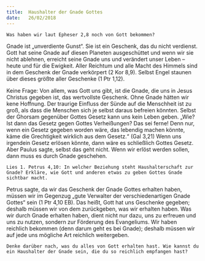 ```yaml
---
title:  Haushalter der Gnade Gottes
date:   26/02/2018
---
```


`Was haben wir laut Epheser 2,8 noch von Gott bekommen?` 

Gnade ist „unverdiente Gunst“. Sie ist ein Geschenk, das du nicht verdienst. Gott hat seine Gnade auf diesen Planeten ausgeschüttet und wenn wir sie nicht ablehnen, erreicht seine Gnade uns und verändert unser Leben – heute und für die Ewigkeit. Aller Reichtum und alle Macht des Himmels sind in dem Geschenk der Gnade verkörpert (2 Kor 8,9). Selbst Engel staunen über dieses größte aller Geschenke (1 Ptr 1,12).

Keine Frage: Von allem, was Gott uns gibt, ist die Gnade, die uns in Jesus Christus gegeben ist, das wertvollste Geschenk. Ohne Gnade hätten wir kene Hoffnung. Der traurige Einfluss der Sünde auf die Menschheit ist zu groß, als dass die Menschen sich je selbst daraus befreien könnten. Selbst der Ghorsam gegenüber Gottes Gesetz kann uns kein Leben geben. „Wie? Ist dann das Gesetz gegen Gottes Verheißungen? Das sei ferne! Denn nur, wenn ein Gesetz gegeben worden wäre, das lebendig machen könnte, käme die Grechtigkeit wirklich aus dem Gesetz.“ (Gal 3,21) Wenn uns irgendein Gesetz erlösen könnte, dann wäre es schließlich Gottes Gesetz. Aber Paulus sagte, selbst das geht nicht. Wenn wir erlöst werden sollen, dann muss es durch Gnade geschehen.

`Lies 1. Petrus 4,10: In welcher Beziehung steht Haushalterschaft zur Gnade? Erkläre, wie Gott und anderen etwas zu geben Gottes Gnade sichtbar macht.`

Petrus sagte, da wir das Geschenk der Gnade Gottes erhalten haben, müssen wir im Gegenzug „gute Verwalter der verschiedenartigen Gnade Gottes“ sein (1 Ptr 4,10 EB). Das heißt, Gott hat uns Geschenke gegeben; deshalb müssen wir von dem zurückgeben, was wir erhalten haben. Was wir durch Gnade erhalten haben, dient nicht nur dazu, uns zu erfreuen und uns zu nutzen, sondern zur Förderung des Evangeliums. Wir haben reichlich bekommen (denn darum geht es bei Gnade); deshalb müssen wir auf jede uns mögliche Art reichlich weitergeben.

`Denke darüber nach, was du alles von Gott erhalten hast. Wie kannst du ein Haushalter der Gnade sein, die du so reichlich empfangen hast?` 